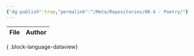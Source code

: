 ```yaml
---
{"dg-publish":true,"permalink":"/Meta/Repositories/00.4 - Poetry/"}
---
```



| File | Author |
| ---- | ------ |

{ .block-language-dataview}
